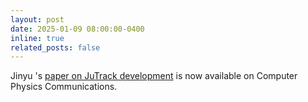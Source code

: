 ```yaml
---
layout: post
date: 2025-01-09 08:00:00-0400
inline: true
related_posts: false
---
```


Jinyu 's [paper on JuTrack development](https://www.sciencedirect.com/science/article/abs/pii/S001046552400420X?CMX_ID=&SIS_ID=&dgcid=STMJ_219742_AUTH_SERV_PA&utm_acid=172230342&utm_campaign=STMJ_219742_AUTH_SERV_PA&utm_in=DM534787&utm_medium=email&utm_source=AC_) is now available on Computer Physics Communications.  
